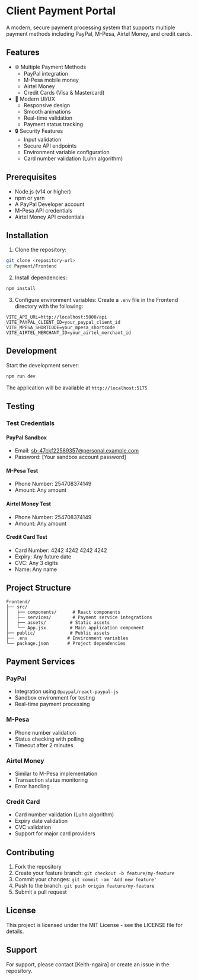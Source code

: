 # Client Payment Portal

A modern, secure payment processing system that supports multiple payment methods including PayPal, M-Pesa, Airtel Money, and credit cards.

## Features

- 🌐 Multiple Payment Methods
  - PayPal integration
  - M-Pesa mobile money
  - Airtel Money
  - Credit Cards (Visa & Mastercard)
- 🎨 Modern UI/UX
  - Responsive design
  - Smooth animations
  - Real-time validation
  - Payment status tracking
- 🔒 Security Features
  - Input validation
  - Secure API endpoints
  - Environment variable configuration
  - Card number validation (Luhn algorithm)

## Prerequisites

- Node.js (v14 or higher)
- npm or yarn
- A PayPal Developer account
- M-Pesa API credentials
- Airtel Money API credentials

## Installation

1. Clone the repository:
```bash
git clone <repository-url>
cd Payment/Frontend
```

2. Install dependencies:
```bash
npm install
```

3. Configure environment variables:
Create a `.env` file in the Frontend directory with the following:
```env
VITE_API_URL=http://localhost:5000/api
VITE_PAYPAL_CLIENT_ID=your_paypal_client_id
VITE_MPESA_SHORTCODE=your_mpesa_shortcode
VITE_AIRTEL_MERCHANT_ID=your_airtel_merchant_id
```

## Development

Start the development server:
```bash
npm run dev
```

The application will be available at `http://localhost:5175`

## Testing

### Test Credentials

#### PayPal Sandbox
- Email: sb-47ckf22589357@personal.example.com
- Password: [Your sandbox account password]

#### M-Pesa Test
- Phone Number: 254708374149
- Amount: Any amount

#### Airtel Money Test
- Phone Number: 254708374149
- Amount: Any amount

#### Credit Card Test
- Card Number: 4242 4242 4242 4242
- Expiry: Any future date
- CVC: Any 3 digits
- Name: Any name

## Project Structure

```
Frontend/
├── src/
│   ├── components/      # React components
│   ├── services/        # Payment service integrations
│   ├── assets/         # Static assets
│   └── App.jsx         # Main application component
├── public/             # Public assets
├── .env               # Environment variables
└── package.json       # Project dependencies
```

## Payment Services

### PayPal
- Integration using `@paypal/react-paypal-js`
- Sandbox environment for testing
- Real-time payment processing

### M-Pesa
- Phone number validation
- Status checking with polling
- Timeout after 2 minutes

### Airtel Money
- Similar to M-Pesa implementation
- Transaction status monitoring
- Error handling

### Credit Card
- Card number validation (Luhn algorithm)
- Expiry date validation
- CVC validation
- Support for major card providers

## Contributing

1. Fork the repository
2. Create your feature branch: `git checkout -b feature/my-feature`
3. Commit your changes: `git commit -am 'Add new feature'`
4. Push to the branch: `git push origin feature/my-feature`
5. Submit a pull request

## License

This project is licensed under the MIT License - see the LICENSE file for details.

## Support

For support, please contact [Keith-ngaira] or create an issue in the repository.
